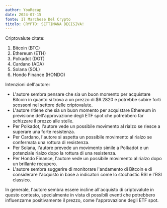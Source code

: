 ```yaml
---
author: YouRecap
date: 2024-07-15
fonte: Il Marchese Del Crypto
titolo: CRYPTO: SETTIMANA DECISIVA!
---
```


Criptovalute citate:
1. Bitcoin (BTC)
2. Ethereum (ETH)
3. Polkadot (DOT)
4. Cardano (ADA)
5. Solana (SOL)
6. Hondo Finance (HONDO)

Intenzioni dell'autore:
- L'autore sembra pensare che sia un buon momento per acquistare Bitcoin in quanto si trova a un prezzo di $6.2820 e potrebbe subire forti scossoni nel settore delle criptovalute.
- L'autore ritiene che sia un buon momento per acquistare Ethereum in previsione dell'approvazione degli ETF spot che potrebbero far schizzare il prezzo alle stelle.
- Per Polkadot, l'autore vede un possibile movimento al rialzo se riesce a superare una forte resistenza.
- Per Cardano, l'autore si aspetta un possibile movimento al rialzo se confermata una rottura di resistenza.
- Per Solana, l'autore prevede un movimento simile a Polkadot e un potenziale rialzo dopo la rottura di una resistenza.
- Per Hondo Finance, l'autore vede un possibile movimento al rialzo dopo un brillante recupero.
- L'autore sembra suggerire di monitorare l'andamento di Bitcoin e di considerare l'acquisto in base a indicatori come lo stochastic RSI e l'RSI classico.

In generale, l'autore sembra essere incline all'acquisto di criptovalute in questo contesto, specialmente in vista di possibili eventi che potrebbero influenzarne positivamente il prezzo, come l'approvazione degli ETF spot.
